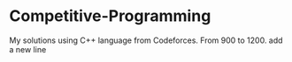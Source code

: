 # Competitive-Programming
My solutions using C++ language from Codeforces.
From 900 to 1200.
add a new line
